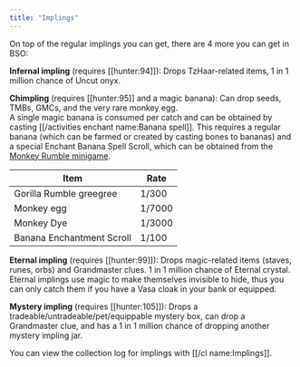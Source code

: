 ```yaml
---
title: "Implings"
---
```


On top of the regular implings you can get, there are 4 more you can get in BSO:

**Infernal impling** (requires [[hunter:94]]): Drops TzHaar-related items, 1 in 1 million chance of Uncut onyx.

**Chimpling** (requires [[hunter:95]] and a magic banana): Can drop seeds, TMBs, GMCs, and the very rare monkey egg.  
A single magic banana is consumed per catch and can be obtained by casting [[/activities enchant name\:Banana spell]]. This requires a regular banana (which can be farmed or created by casting bones to bananas) and a special Enchant Banana Spell Scroll, which can be obtained from the [Monkey Rumble minigame](/minigames/mad-marimbos-monkey-rumble).

| Item                      | Rate   |
| ------------------------- | ------ |
| Gorilla Rumble greegree   | 1/300  |
| Monkey egg                | 1/7000 |
| Monkey Dye                | 1/3000 |
| Banana Enchantment Scroll | 1/100  |

**Eternal impling** (requires [[hunter:99]]): Drops magic-related items (staves, runes, orbs) and Grandmaster clues. 1 in 1 million chance of Eternal crystal. Eternal implings use magic to make themselves invisible to hide, thus you can only catch them if you have a Vasa cloak in your bank or equipped.

**Mystery impling** (requires [[hunter:105]]): Drops a tradeable/untradeable/pet/equippable mystery box, can drop a Grandmaster clue, and has a 1 in 1 million chance of dropping another mystery impling jar.

You can view the collection log for implings with [[/cl name\:Implings]].
